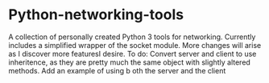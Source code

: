 # Python-networking-tools
A collection of personally created Python 3 tools for networking. Currently includes a simplified wrapper of the socket module. More changes will arise as I discover more featuresI desire.
  To do:
Convert server and client to use inheritence, as they are pretty much the same object with slightly altered methods.
Add an example of using b oth the server and the client
